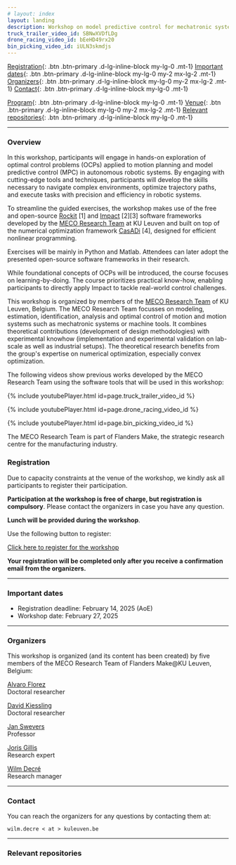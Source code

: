 ```yaml
---
# layout: index
layout: landing
description: Workshop on model predictive control for mechatronic systems using Impact
truck_trailer_video_id: SBNwXVDfLDg
drone_racing_video_id: bEeHD49rx20
bin_picking_video_id: iULN3skmdjs
---
```



[Registration](#registration){: .btn .btn-primary .d-lg-inline-block my-lg-0 .mt-1}
[Important dates](#important-dates){: .btn .btn-primary .d-lg-inline-block my-lg-0 my-2 mx-lg-2 .mt-1}
[Organizers](#organizers){: .btn .btn-primary .d-lg-inline-block my-lg-0 my-2 mx-lg-2 .mt-1}
[Contact](#contact){: .btn .btn-primary .d-lg-inline-block my-lg-0 .mt-1} 
 
[Program](#program){: .btn .btn-primary .d-lg-inline-block my-lg-0 .mt-1}
[Venue](#venue){: .btn .btn-primary .d-lg-inline-block my-lg-0 my-2 mx-lg-2 .mt-1}
[Relevant repositories](#relevant-repositories){: .btn .btn-primary .d-lg-inline-block my-lg-0 .mt-1}

***

### Overview

In this workshop, participants will engage in hands-on exploration of optimal control problems (OCPs) applied to motion planning and model predictive control (MPC) in autonomous robotic systems. By engaging with cutting-edge tools and techniques, participants will develop the skills necessary to navigate complex environments, optimize trajectory paths, and execute tasks with precision and efficiency in robotic systems.

To streamline the guided exercises, the workshop makes use of the free and open-source [Rockit](https://gitlab.kuleuven.be/meco-software/rockit) [1] and [Impact](https://gitlab.kuleuven.be/meco-software/impact) [2][3] software frameworks developed by the [MECO Research Team](https://www.mech.kuleuven.be/en/pma/research/meco) at KU Leuven and built on top of the numerical optimization framework [CasADi](https://github.com/casadi/casadi) [4], designed for efficient nonlinear programming. 

Exercises will be mainly in Python and Matlab. Attendees can later adopt the presented open-source software frameworks in their research.

While foundational concepts of OCPs will be introduced, the course focuses on learning-by-doing. The course prioritizes practical know-how, enabling participants to directly apply Impact to tackle real-world control challenges.

This workshop is organized by members of the [MECO Research Team](https://www.mech.kuleuven.be/en/pma/research/meco) of KU Leuven, Belgium. The MECO Research Team focusses on modeling, estimation, identification, analysis and optimal control of motion and motion systems such as mechatronic systems or machine tools. It combines theoretical contributions (development of design methodologies) with experimental knowhow (implementation and experimental validation on lab-scale as well as industrial setups). The theoretical research benefits from the group's expertise on numerical optimization, especially convex optimization. 

The following videos show previous works developed by the MECO Research Team using the software tools that will be used in this workshop:

{% include youtubePlayer.html id=page.truck_trailer_video_id %}

{% include youtubePlayer.html id=page.drone_racing_video_id %}

{% include youtubePlayer.html id=page.bin_picking_video_id %}

The MECO Research Team is part of Flanders Make, the strategic research centre for the manufacturing industry.

### Registration

Due to capacity constraints at the venue of the workshop, we kindly ask all participants to register their participation. 

**Participation at the workshop is free of charge, but registration is compulsory**. Please contact the organizers in case you have any question.

**Lunch will be provided during the workshop**.

Use the following button to register:

<a href="javascript:void(0)" type="button" class="btn btn-primary d-lg-inline-block my-lg-0 disabled" target="_blank " disabled>Click here to register for the workshop</a>

**Your registration will be completed only after you receive a confirmation email from the organizers.**

***

### Important dates

- Registration deadline: February 14, 2025 (AoE)
- Workshop date: February 27, 2025

***

### Organizers

This workshop is organized (and its content has been created) by five members of the MECO Research Team of Flanders Make@KU Leuven, Belgium: 

[Alvaro Florez](https://www.mech.kuleuven.be/en/pma/research/meco/people/00142153)  
Doctoral researcher

[David Kiessling](https://www.mech.kuleuven.be/en/pma/research/meco/people/00140695)  
Doctoral researcher

[Jan Swevers](https://www.mech.kuleuven.be/en/pma/research/meco/people/00015548)  
Professor

[Joris Gillis](https://www.mech.kuleuven.be/en/pma/research/meco/people/00052373)  
Research expert

[Wilm Decré](https://www.mech.kuleuven.be/en/pma/research/meco/people/00052672)  
Research manager

***

### Contact

You can reach the organizers for any questions by contacting them at:

    wilm.decre < at > kuleuven.be

*** 
### Relevant repositories